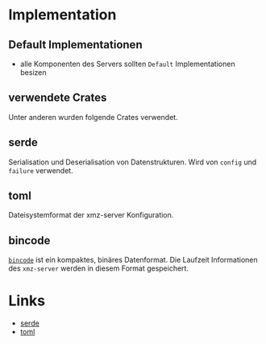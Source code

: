 # Implementation

## Default Implementationen

- alle Komponenten des Servers sollten `Default` Implementationen besizen


## verwendete Crates

Unter anderen wurden folgende Crates verwendet.

## serde
[serde]: #serde

Serialisation und Deserialisation von Datenstrukturen. Wird von `config` und
`failure` verwendet.

## toml
[toml]: #toml

Dateisystemformat der xmz-server Konfiguration.

## bincode

[`bincode`][bincode-crate] ist ein kompaktes, binäres Datenformat. Die Laufzeit Informationen des `xmz-server` werden in diesem Format gespeichert.


# Links
[links]: #links

- [serde][serde-repo]
- [toml][toml-repo]


[serde-repo]: https://github.com/serde-rs/serde
[toml-repo]: https://github.com/alexcrichton/toml-rs
[bincode-crate]: https://crates.io/crates/bincode
[bincode-repo]: https://github.com/TyOverby/bincode
[bincode-doc]: https://docs.rs/bincode
